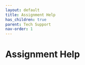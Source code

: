 ```yaml
---
layout: default
title: Assignment Help
has_children: true
parent: Tech Support
nav-order: 1
---
```


# Assignment Help